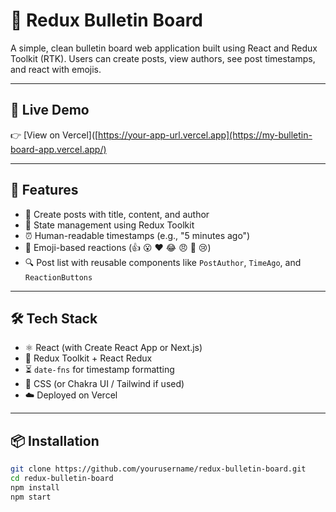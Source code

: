 # 📰 Redux Bulletin Board

A simple, clean bulletin board web application built using React and Redux Toolkit (RTK). Users can create posts, view authors, see post timestamps, and react with emojis.

---

## 🚀 Live Demo

👉 [View on Vercel]([https://your-app-url.vercel.app](https://my-bulletin-board-app.vercel.app/)

---

## 🔧 Features

- 📝 Create posts with title, content, and author
- 🧠 State management using Redux Toolkit
- ⏰ Human-readable timestamps (e.g., "5 minutes ago")
- 💬 Emoji-based reactions (👍 😮 ❤️ 😂 😠 🤢 😢)
- 🔍 Post list with reusable components like `PostAuthor`, `TimeAgo`, and `ReactionButtons`

---

## 🛠️ Tech Stack

- ⚛️ React (with Create React App or Next.js)
- 🔁 Redux Toolkit + React Redux
- ⏳ `date-fns` for timestamp formatting
- 💅 CSS (or Chakra UI / Tailwind if used)
- ☁️ Deployed on Vercel

---

## 📦 Installation

```bash
git clone https://github.com/yourusername/redux-bulletin-board.git
cd redux-bulletin-board
npm install
npm start
